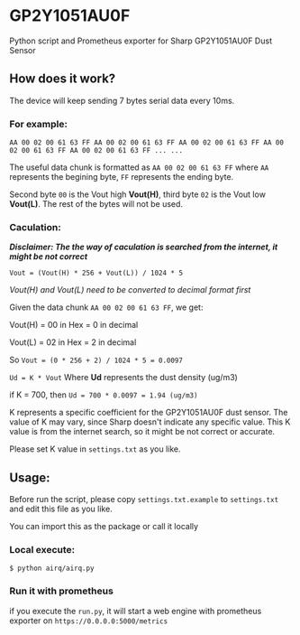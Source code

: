 # GP2Y1051AU0F
Python script and Prometheus exporter for Sharp GP2Y1051AU0F Dust Sensor

## How does it work?
The device will keep sending 7 bytes serial data every 10ms.

### For example:

`AA 00 02 00 61 63 FF AA 00 02 00 61 63 FF AA 00 02 00 61 63 FF AA 00 02 00 61 63 FF AA 00 02 00 61 63 FF ... ...`

The useful data chunk is formatted as `AA 00 02 00 61 63 FF` where `AA` represents the begining byte, `FF` represents the ending byte.

Second byte `00` is the Vout high **Vout(H)**, third byte `02` is the Vout low **Vout(L)**. The rest of the bytes will not be used.

### Caculation:

***Disclaimer: The the way of caculation is searched from the internet, it might be not correct***

`Vout = (Vout(H) * 256 + Vout(L)) / 1024 * 5`

*Vout(H) and Vout(L) need to be converted to decimal format first*

Given the data chunk `AA 00 02 00 61 63 FF`, we get:

Vout(H) = 00 in Hex = 0 in decimal

Vout(L) = 02 in Hex = 2 in decimal

So
`Vout = (0 * 256 + 2) / 1024 * 5 = 0.0097`

`Ud = K * Vout` Where **Ud** represents the dust density (ug/m3)

if K = 700, then `Ud = 700 * 0.0097 = 1.94 (ug/m3)`

K represents a specific coefficient for the GP2Y1051AU0F dust sensor. The value of K may vary, since Sharp doesn't indicate any specific value. This K value is from the internet search, so it might be not correct or accurate.

Please set K value in `settings.txt` as you like.

## Usage:
Before run the script, please copy `settings.txt.example` to `settings.txt` and edit this file as you like.

You can import this as the package or call it locally

### Local execute:
```
$ python airq/airq.py
````

### Run it with prometheus
if you execute the `run.py`, it will start a web engine with prometheus exporter on `https://0.0.0.0:5000/metrics`
